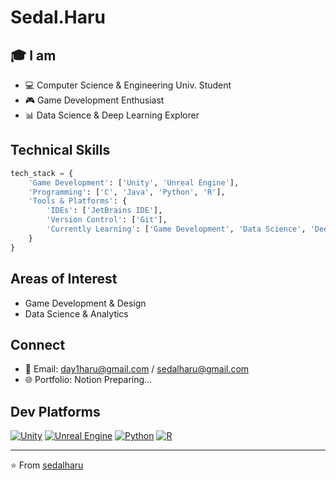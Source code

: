 # Sedal.Haru

## 🎓 I am
- 💻 Computer Science & Engineering Univ. Student
- 🎮 Game Development Enthusiast
- 📊 Data Science & Deep Learning Explorer

## Technical Skills 
```python
tech_stack = {
    'Game Development': ['Unity', 'Unreal Engine'],
    'Programming': ['C', 'Java', 'Python', 'R'],
    'Tools & Platforms': {
        'IDEs': ['JetBrains IDE'],
        'Version Control': ['Git'],
        'Currently Learning': ['Game Development', 'Data Science', 'Deep Learning']
    }
}
```

## Areas of Interest
- Game Development & Design
- Data Science & Analytics


## Connect
- 📧 Email: day1haru@gmail.com / sedalharu@gmail.com
- 🌐 Portfolio: Notion Preparing...

## Dev Platforms
[![Unity](https://img.shields.io/badge/Unity-000000?style=for-the-badge&logo=unity&logoColor=white)](https://unity.com/)
[![Unreal Engine](https://img.shields.io/badge/Unreal%20Engine-313131?style=for-the-badge&logo=unreal-engine&logoColor=white)](https://www.unrealengine.com/)
[![Python](https://img.shields.io/badge/Python-3776AB?style=for-the-badge&logo=python&logoColor=white)](https://www.python.org/)
[![R](https://img.shields.io/badge/R-276DC3?style=for-the-badge&logo=r&logoColor=white)](https://www.r-project.org/)

---
⭐️ From [sedalharu](https://github.com/sedalharu)
